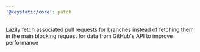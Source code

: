 ```yaml
---
'@keystatic/core': patch
---
```


Lazily fetch associated pull requests for branches instead of fetching them in the main blocking request for data from GitHub's API to improve performance
